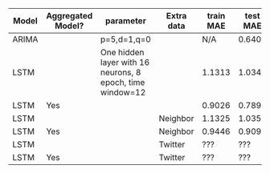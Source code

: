| Model | Aggregated Model? | parameter                                                 | Extra data | train MAE | test MAE |
|-------|-------------------|-----------------------------------------------------------|------------|-----------|----------|
| ARIMA |                   | p=5,d=1,q=0                                               |            | N/A       | 0.6405   |
| LSTM  |                   | One hidden layer with 16 neurons, 8 epoch, time window=12 |            | 1.1313    | 1.0343   |
| LSTM  | Yes               |                                                           |            | 0.9026    | 0.789    |
| LSTM  |                   |                                                           | Neighbor   | 1.1325    | 1.0355   |
| LSTM  | Yes               |                                                           | Neighbor   | 0.9446    | 0.909    |
| LSTM  |                   |                                                           | Twitter    | ???       | ???      |
| LSTM  | Yes               |                                                           | Twitter    | ???       | ???      |